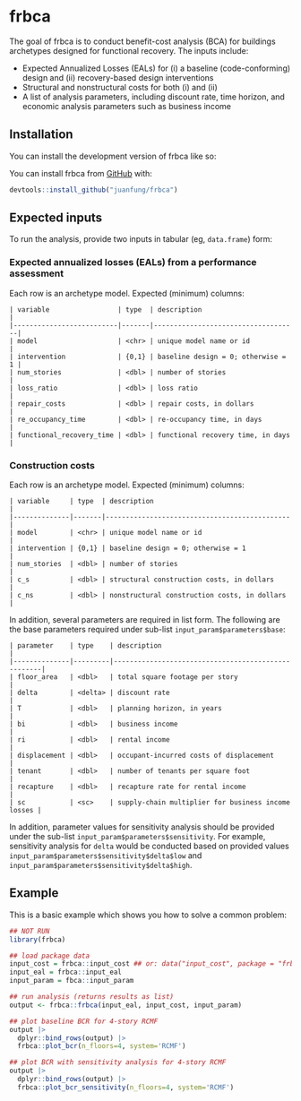 
<!-- README.md is generated from README.Rmd. Please edit that file -->

# frbca

<!-- badges: start -->

<!-- badges: end -->

The goal of frbca is to conduct benefit-cost analysis (BCA) for
buildings archetypes designed for functional recovery. The inputs
include:

- Expected Annualized Losses (EALs) for (i) a baseline (code-conforming)
  design and (ii) recovery-based design interventions
- Structural and nonstructural costs for both (i) and (ii)
- A list of analysis parameters, including discount rate, time horizon,
  and economic analysis parameters such as business income

## Installation

You can install the development version of frbca like so:

You can install frbca from [GitHub](https://github.com) with:

``` r
devtools::install_github("juanfung/frbca")
```

## Expected inputs

To run the analysis, provide two inputs in tabular (eg, `data.frame`)
form:

### Expected annualized losses (EALs) from a performance assessment

Each row is an archetype model. Expected (minimum) columns:

    | variable                 | type  | description                        |
    |--------------------------|-------|------------------------------------|
    | model                    | <chr> | unique model name or id            |
    | intervention             | {0,1} | baseline design = 0; otherwise = 1 |
    | num_stories              | <dbl> | number of stories                  |
    | loss_ratio               | <dbl> | loss ratio                         |
    | repair_costs             | <dbl> | repair costs, in dollars           |
    | re_occupancy_time        | <dbl> | re-occupancy time, in days         |
    | functional_recovery_time | <dbl> | functional recovery time, in days  |

### Construction costs

Each row is an archetype model. Expected (minimum) columns:

    | variable     | type  | description                                  |
    |--------------|-------|----------------------------------------------|
    | model        | <chr> | unique model name or id                      |
    | intervention | {0,1} | baseline design = 0; otherwise = 1           |
    | num_stories  | <dbl> | number of stories                            |
    | c_s          | <dbl> | structural construction costs, in dollars    |
    | c_ns         | <dbl> | nonstructural construction costs, in dollars |

In addition, several parameters are required in list form. The following
are the base parameters required under sub-list
`input_param$parameters$base`:

    | parameter    | type    | description                                        |
    |--------------|---------|----------------------------------------------------|
    | floor_area   | <dbl>   | total square footage per story                     |
    | delta        | <delta> | discount rate                                      |
    | T            | <dbl>   | planning horizon, in years                         |
    | bi           | <dbl>   | business income                                    |
    | ri           | <dbl>   | rental income                                      |
    | displacement | <dbl>   | occupant-incurred costs of displacement            |
    | tenant       | <dbl>   | number of tenants per square foot                  |
    | recapture    | <dbl>   | recapture rate for rental income                   |
    | sc           | <sc>    | supply-chain multiplier for business income losses |

In addition, parameter values for sensitivity analysis should be
provided under the sub-list `input_param$parameters$sensitivity`. For
example, sensitivity analysis for `delta` would be conducted based on
provided values `input_param$parameters$sensitivity$delta$low` and
`input_param$parameters$sensitivity$delta$high`.

## Example

This is a basic example which shows you how to solve a common problem:

``` r
## NOT RUN
library(frbca)

## load package data
input_cost = frbca::input_cost ## or: data("input_cost", package = "frbca")
input_eal = frbca::input_eal
input_param = fbca::input_param

## run analysis (returns results as list)
output <- frbca::frbca(input_eal, input_cost, input_param)

## plot baseline BCR for 4-story RCMF
output |>
  dplyr::bind_rows(output) |>
  frbca::plot_bcr(n_floors=4, system='RCMF')

## plot BCR with sensitivity analysis for 4-story RCMF
output |>
  dplyr::bind_rows(output) |>
  frbca::plot_bcr_sensitivity(n_floors=4, system='RCMF')
```
